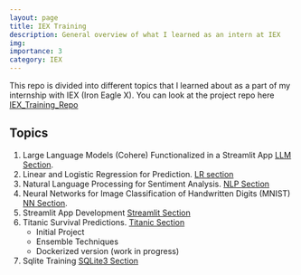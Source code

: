 ```yaml
---
layout: page
title: IEX Training
description: General overview of what I learned as an intern at IEX
img: 
importance: 3
category: IEX
---
```


This repo is divided into different topics that I learned about as a part of my internship with IEX (Iron Eagle X). You can look at the project repo here [IEX_Training_Repo](https://github.com/lwilsen/IEX_Training)

## Topics
1. Large Language Models (Cohere) Functionalized in a Streamlit App [LLM Section](https://github.com/lwilsen/IEX_Training/tree/main/LLM_W_API).
2. Linear and Logistic Regression for Prediction. [LR section](https://github.com/lwilsen/IEX_Training/tree/main/LR)
3. Natural Language Processing for Sentiment Analysis. [NLP Section](https://github.com/lwilsen/IEX_Training/tree/main/NLP)
4. Neural Networks for Image Classification of Handwritten Digits (MNIST) [NN Section](https://github.com/lwilsen/IEX_Training/tree/main/Neural_Networks).
5. Streamlit App Development [Streamlit Section](https://github.com/lwilsen/IEX_Training/tree/main/Streamlit)
6. Titanic Survival Predictions. [Titanic Section](https://github.com/lwilsen/IEX_Training/tree/main/Titanic)
    - Initial Project
    - Ensemble Techniques
    - Dockerized version (work in progress)
7. Sqlite Training [SQLite3 Section](https://github.com/lwilsen/IEX_Training/tree/main/sqlite)